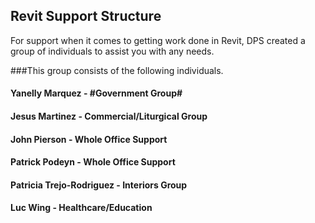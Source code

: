 ## Revit Support Structure

For support when it comes to getting work done in Revit, DPS created a group of individuals to assist you with any needs.

###This group consists of the following individuals.

#### Yanelly Marquez - #Government Group#

#### Jesus Martinez - Commercial/Liturgical Group

#### John Pierson - Whole Office Support

#### Patrick Podeyn - Whole Office Support

#### Patricia Trejo-Rodriguez - Interiors Group

#### Luc Wing - Healthcare/Education
